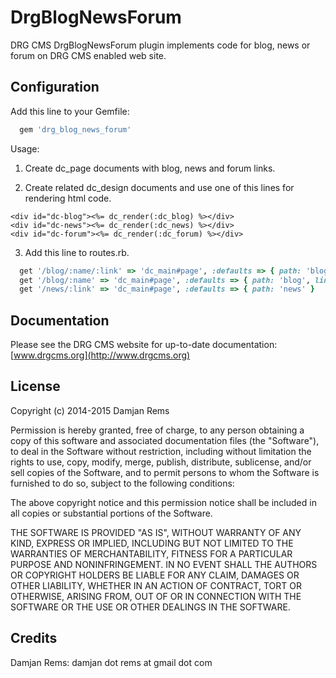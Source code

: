 # DrgBlogNewsForum

DRG CMS DrgBlogNewsForum plugin implements code for blog, news or forum on DRG CMS enabled web site.

Configuration
----------------

Add this line to your Gemfile:
```ruby
  gem 'drg_blog_news_forum'
```  

Usage: 

1. Create dc_page documents with blog, news and forum links.

2. Create related dc_design documents and use one of this lines for rendering html code.  
```irb
<div id="dc-blog"><%= dc_render(:dc_blog) %></div>
<div id="dc-news"><%= dc_render(:dc_news) %></div>
<div id="dc-forum"><%= dc_render(:dc_forum) %></div>
```

3. Add this line to routes.rb.
```ruby
  get '/blog/:name/:link' => 'dc_main#page', :defaults => { path: 'blog' }
  get '/blog/:name' => 'dc_main#page', :defaults => { path: 'blog', link: 'all' }
  get '/news/:link' => 'dc_main#page', :defaults => { path: 'news' }
```

Documentation
-------------

Please see the DRG CMS website for up-to-date documentation:
[www.drgcms.org](http://www.drgcms.org)

License
-------

Copyright (c) 2014-2015 Damjan Rems

Permission is hereby granted, free of charge, to any person obtaining
a copy of this software and associated documentation files (the
"Software"), to deal in the Software without restriction, including
without limitation the rights to use, copy, modify, merge, publish,
distribute, sublicense, and/or sell copies of the Software, and to
permit persons to whom the Software is furnished to do so, subject to
the following conditions:

The above copyright notice and this permission notice shall be
included in all copies or substantial portions of the Software.

THE SOFTWARE IS PROVIDED "AS IS", WITHOUT WARRANTY OF ANY KIND,
EXPRESS OR IMPLIED, INCLUDING BUT NOT LIMITED TO THE WARRANTIES OF
MERCHANTABILITY, FITNESS FOR A PARTICULAR PURPOSE AND
NONINFRINGEMENT. IN NO EVENT SHALL THE AUTHORS OR COPYRIGHT HOLDERS BE
LIABLE FOR ANY CLAIM, DAMAGES OR OTHER LIABILITY, WHETHER IN AN ACTION
OF CONTRACT, TORT OR OTHERWISE, ARISING FROM, OUT OF OR IN CONNECTION
WITH THE SOFTWARE OR THE USE OR OTHER DEALINGS IN THE SOFTWARE.

Credits
-------

Damjan Rems: damjan dot rems at gmail dot com
